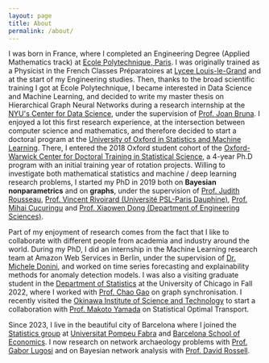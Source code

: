```yaml
---
layout: page
title: About
permalink: /about/
---
```



I was born in France, where I completed an Engineering Degree (Applied Mathematics track) at [Ecole Polytechnique, Paris](https://www.polytechnique.edu/). I was originally trained as a Physicist in the French Classes Préparatoires at [Lycee Louis-le-Grand](https://www.louislegrand.fr/) and at the start of my Engineering studies. Then, thanks to the broad scientific training I got at Ecole Polytechnique, I became interested in Data Science and Machine Learning, and decided to write my master thesis on Hierarchical Graph Neural Networks during a research internship at the [NYU's Center for Data Science](https://cds.nyu.edu/), under the supervision of [Prof. Joan Bruna](https://cims.nyu.edu/~bruna/). I enjoyed a lot this first research experience, at the intersection between computer science and mathematics, and therefore decided to start a doctoral program at the [University of Oxford in Statistics and Machine Learning](https://www.stats.ox.ac.uk/). There, I entered the 2018 Oxford student cohort of the [Oxford-Warwick Center for Doctoral Training in Statistical Science](http://www.oxwasp-cdt.ac.uk/), a 4-year Ph.D program with an initial training year of rotation projects. Willing to investigate both mathematical statistics and machine / deep learning research problems, I started my PhD in 2019 both on **Bayesian nonparametrics** and on **graphs**, under the supervision of [Prof. Judith Rousseau](https://www.stats.ox.ac.uk/~rousseau/), [Prof. Vincent Rivoirard (Université PSL-Paris Dauphine)](https://www.ceremade.dauphine.fr/~rivoirar/), [Prof. Mihai Cucuringu](https://www.stats.ox.ac.uk/~cucuring/) and [Prof. Xiaowen Dong (Department of Engineering Sciences)](https://web.media.mit.edu/~xdong/).

Part of my enjoyment of research comes from the fact that I like to collaborate with different people from academia and industry around the world. During my PhD, I did an internship in the Machine Learning research team at Amazon Web Services in Berlin, under the supervision of [Dr. Michele Donini](https://www.amazon.science/author/michele-donini), and worked on time series forecasting and explainability methods for anomaly detection models. I was also a visiting graduate student in the [Department of Statistics](https://stat.uchicago.edu/) at the University of Chicago in Fall 2022, where I worked with [Prof. Chao Gao](https://www.stat.uchicago.edu/~chaogao/) on graph synchronisation. I recently visited the [Okinawa Institute of Science and Technology](https://www.oist.jp/) to start a collaboration with [Prof. Makoto Yamada](https://riken-yamada.github.io/profile.html) on Statistical Optimal Transport.

Since 2023, I live in the beautiful city of Barcelona where I joined the [Statistics group](https://sites.google.com/view/stats-upf/) at [Universitat Pompeu Fabra](https://www.upf.edu/) and [Barcelona School of Economics](https://bse.eu/). I now research on network archaeology problems with [Prof. Gabor Lugosi](http://www.econ.upf.edu/~lugosi/) and on Bayesian network analysis with [Prof. David Rossell](https://sites.google.com/site/rosselldavid).


